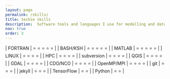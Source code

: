 ```yaml
---
layout: page
permalink: /skills/
title: techie skills 
description:  Software tools and languages I use for modelling and data visualisation. 
nav: true
order: 3
---
```


| FORTRAN        | :star: :star: :star: :star: :star:           | 
| BASH/KSH       | :star: :star: :star: :star: :star:           | 
| MATLAB         | :star: :star: :star: :star: :star:           |
| LINUX          | :star: :star: :star: :star:                  | 
| HPC            | :star: :star: :star: :star:                  | 
| subversion     | :star: :star: :star: :star:                  |
| QGIS           | :star: :star: :star: :star:                  |
| GDAL           | :star: :star: :star: :star:                  |
| CDO/NCO        | :star: :star: :star: :star:                  |
| OpenMP/MPI     | :star: :star: :star: :star:                  |
| git            | :star: :star: :star:                         |
| jekyll         | :star: :star: :star:                         |
| TensorFlow     | :star: :star:                                |
| Python         | :star: :star:                                |


